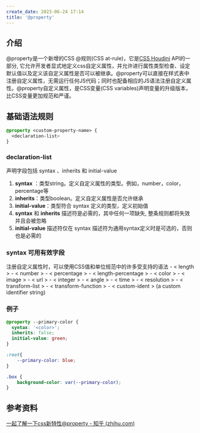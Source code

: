 ```yaml
---
create_date: 2023-06-24 17:14
title: '@property'
---
```


## 介绍
@property是一个新增的CSS @规则(CSS at-rule)，它是[CSS Houdini](https://link.zhihu.com/?target=https%3A//developer.mozilla.org/en-US/docs/Web/Guide/Houdini) API的一部分, 它允许开发者显式地定义css自定义属性，并允许进行属性类型检查、设定默认值以及定义该自定义属性是否可以被继承。@property可以直接在样式表中注册自定义属性，无需运行任何JS代码；同时也配备相应的JS语法注册自定义属性。@property自定义属性，是CSS变量(CSS variables)声明变量的升级版本，比CSS变量更加规范和严谨。

## 基础语法规则
```css
@property <custom-property-name> {
  <declaration-list>
}
```
### declaration-list
声明字段包括 syntax 、inherits 和 initial-value
1. **syntax** ：类型string。定义自定义属性的类型。例如，number，color，percentage等
2. **inherits**：类型boolean。定义自定义属性是否允许继承
3. **initial-value**：类型符合 syntax 定义的类型，定义初始值
4. **syntax** 和 **inherits** 描述符是必需的，其中任何一项缺失, 整条规则都将失效并且会被忽略
5. **initial-value** 描述符仅在 syntax 描述符为通用syntax定义时是可选的，否则也是必需的

### syntax 可用有效字段
注册自定义属性时，可以使用CSS值和单位规范中的许多受支持的语法 - < length > - < number > - < percentage > - < length-percentage > - < color > - < image > - < url > - < integer > - < angle > - < time > - < resolution > - < transform-list > - < transform-function > - < custom-ident > (a custom identifier string)

### 例子
```css
@property --primary-color {
  syntax: '<color>';
  inherits: false;
  initial-value: green;
}

:root{
    --primary-color: blue;
}

.box {
    background-color: var(--primary-color);
}
```

## 参考资料
[一起了解一下css新特性@property - 知乎 (zhihu.com)](https://zhuanlan.zhihu.com/p/409933240)